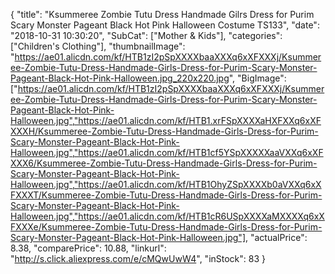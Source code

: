 {
	"title": "Ksummeree Zombie Tutu Dress Handmade Gilrs Dress for Purim Scary Monster Pageant Black Hot Pink Halloween Costume TS133",
	"date": "2018-10-31 10:30:20",
	"SubCat": ["Mother & Kids"],
	"categories": ["Children's Clothing"],
	"thumbnailImage": "https://ae01.alicdn.com/kf/HTB1zI2pSpXXXXbaaXXXq6xXFXXXj/Ksummeree-Zombie-Tutu-Dress-Handmade-Girls-Dress-for-Purim-Scary-Monster-Pageant-Black-Hot-Pink-Halloween.jpg_220x220.jpg",
	"BigImage": ["https://ae01.alicdn.com/kf/HTB1zI2pSpXXXXbaaXXXq6xXFXXXj/Ksummeree-Zombie-Tutu-Dress-Handmade-Girls-Dress-for-Purim-Scary-Monster-Pageant-Black-Hot-Pink-Halloween.jpg","https://ae01.alicdn.com/kf/HTB1.xrFSpXXXXaHXFXXq6xXFXXXH/Ksummeree-Zombie-Tutu-Dress-Handmade-Girls-Dress-for-Purim-Scary-Monster-Pageant-Black-Hot-Pink-Halloween.jpg","https://ae01.alicdn.com/kf/HTB1cf5YSpXXXXXaaVXXq6xXFXXX6/Ksummeree-Zombie-Tutu-Dress-Handmade-Girls-Dress-for-Purim-Scary-Monster-Pageant-Black-Hot-Pink-Halloween.jpg","https://ae01.alicdn.com/kf/HTB1OhyZSpXXXXb0aVXXq6xXFXXXT/Ksummeree-Zombie-Tutu-Dress-Handmade-Girls-Dress-for-Purim-Scary-Monster-Pageant-Black-Hot-Pink-Halloween.jpg","https://ae01.alicdn.com/kf/HTB1cR6USpXXXXaMXXXXq6xXFXXXe/Ksummeree-Zombie-Tutu-Dress-Handmade-Girls-Dress-for-Purim-Scary-Monster-Pageant-Black-Hot-Pink-Halloween.jpg"],
	"actualPrice": 8.38,
	"comparePrice": 10.88,
	"linkurl": "http://s.click.aliexpress.com/e/cMQwUwW4",
	"inStock": 83
}
